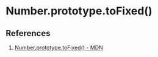 # Number.prototype.toFixed()

## References

1. [Number.prototype.toFixed() - MDN](https://developer.mozilla.org/en-US/docs/Web/JavaScript/Reference/Global_Objects/Number/toFixed)